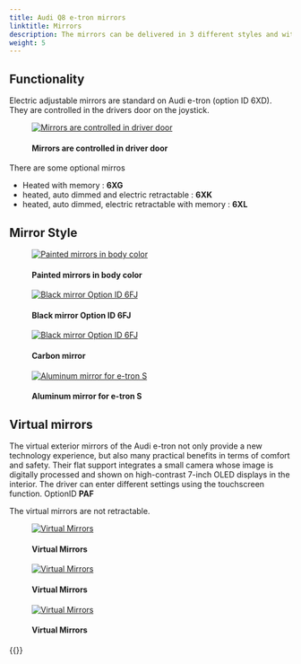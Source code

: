 ```yaml
---
title: Audi Q8 e-tron mirrors
linktitle: Mirrors
description: The mirrors can be delivered in 3 different styles and with different functionality.
weight: 5
---
```

<!-- markdownlint-disable MD033 -->

## Functionality

Electric adjustable mirrors are standard on Audi e-tron (option ID 6XD). They are controlled in the drivers door on the joystick.

<figure>
    <a href="https://media.electrichasgoneaudi.net/multimedia/models/e-tron/exterior/mirrors/control.jpg">
        <img src="https://media.electrichasgoneaudi.net/multimedia/models/e-tron/exterior/mirrors/controls.jpg" alt="Mirrors are controlled in driver door" title="Mirrors are controlled in driver door">
    </a>
    <figcaption><h4>Mirrors are controlled in driver door</h4></figcaption>
</figure>

There are some optional mirros

- Heated with memory : **6XG**
- heated, auto dimmed and electric retractable : **6XK**
- heated, auto dimmed, electric retractable with memory : **6XL**

## Mirror Style

<figure>
    <a href="https://media.electrichasgoneaudi.net/multimedia/models/e-tron/exterior/mirrors/mirrors_painted.png">
        <img src="https://media.electrichasgoneaudi.net/multimedia/models/e-tron/exterior/mirrors/mirrors_painteds.png" alt="Painted mirrors in body color" title="Painted mirrors in body color">
    </a>
    <figcaption><h4>Painted mirrors in body color</h4></figcaption>
</figure>

<figure>
    <a href="https://media.electrichasgoneaudi.net/multimedia/models/e-tron/exterior/mirrors/mirrors_black.png">
        <img src="https://media.electrichasgoneaudi.net/multimedia/models/e-tron/exterior/mirrors/mirrors_blacks.png" alt="Black mirror Option ID 6FJ" title="Black mirror Option ID 6FJ">
    </a>
    <figcaption><h4>Black mirror Option ID 6FJ</h4></figcaption>
</figure>

<figure>
    <a href="https://media.electrichasgoneaudi.net/multimedia/models/e-tron/exterior/mirrors/mirrors_carbon.png">
        <img src="https://media.electrichasgoneaudi.net/multimedia/models/e-tron/exterior/mirrors/mirrors_carbons.png" alt="Black mirror Option ID 6FJ" title="Black mirror Option ID 6FJ">
    </a>
    <figcaption><h4>Carbon mirror</h4></figcaption>
</figure>

<figure>
    <a href="https://media.electrichasgoneaudi.net/multimedia/models/e-tron/exterior/mirrors/mirrors_aluminum.jpg">
        <img src="https://media.electrichasgoneaudi.net/multimedia/models/e-tron/exterior/mirrors/mirrors_aluminums.jpg" alt="Aluminum mirror for e-tron S" title="Aluminum mirror for e-tron S">
    </a>
    <figcaption><h4>Aluminum mirror for e-tron S</h4></figcaption>
</figure>

## Virtual mirrors

The virtual exterior mirrors of the Audi e-tron not only provide a new technology experience, but also many practical benefits in terms of comfort and safety. Their flat support integrates a small camera whose image is digitally processed and shown on high-contrast 7-inch OLED displays in the interior. The driver can enter different settings using the touchscreen function. OptionID **PAF**

The virtual mirrors are not retractable.

<figure>
    <a href="https://media.electrichasgoneaudi.net/multimedia/models/e-tron/exterior/mirrors/virtualmirrors.jpg">
        <img src="https://media.electrichasgoneaudi.net/multimedia/models/e-tron/exterior/mirrors/virtualmirrorss.jpg" alt="Virtual Mirrors" title="Virtual Mirrors">
    </a>
    <figcaption><h4>Virtual Mirrors</h4></figcaption>
</figure>

<figure>
    <a href="https://media.electrichasgoneaudi.net/multimedia/models/e-tron/exterior/mirrors/virtualmirrors2.jpg">
        <img src="https://media.electrichasgoneaudi.net/multimedia/models/e-tron/exterior/mirrors/virtualmirrors2s.jpg" alt="Virtual Mirrors" title="Virtual Mirrors">
    </a>
    <figcaption><h4>Virtual Mirrors</h4></figcaption>
</figure>

<figure>
    <a href="https://media.electrichasgoneaudi.net/multimedia/models/e-tron/exterior/mirrors/virtualmirrors3.jpg">
        <img src="https://media.electrichasgoneaudi.net/multimedia/models/e-tron/exterior/mirrors/virtualmirrors3s.jpg" alt="Virtual Mirrors" title="Virtual Mirrors">
    </a>
    <figcaption><h4>Virtual Mirrors</h4></figcaption>
</figure>

{{<children description="true" />}}
